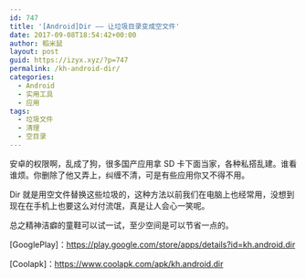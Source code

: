 ```yaml
---
id: 747
title: '[Android]Dir —— 让垃圾目录变成空文件'
date: 2017-09-08T18:54:42+00:00
author: 稻米鼠
layout: post
guid: https://izyx.xyz/?p=747
permalink: /kh-android-dir/
categories:
  - Android
  - 实用工具
  - 应用
tags:
  - 垃圾文件
  - 清理
  - 空目录
---
```

安卓的权限啊，乱成了狗，很多国产应用拿 SD 卡下面当家，各种私搭乱建。谁看谁烦。你删除了他又弄上，纠缠不清，可是有些应用你又不得不用。

Dir 就是用空文件替换这些垃圾的，这种方法以前我们在电脑上也经常用，没想到现在在手机上也要这么对付流氓，真是让人会心一笑呢。

总之精神洁癖的童鞋可以试一试，至少空间是可以节省一点的。

[GooglePlay]：<https://play.google.com/store/apps/details?id=kh.android.dir>

[Coolapk]：<https://www.coolapk.com/apk/kh.android.dir>